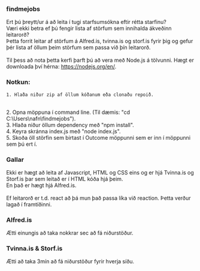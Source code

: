 ### findmejobs
Ert þú þreytt/ur á að leita í tugi starfsumsókna eftir rétta starfinu?
<br> Væri ekki betra ef þú fengir lista af störfum sem innihalda ákveðinn leitarorð?
<br> Þetta forrit leitar af störfum á Alfred.is, tvinna.is og storf.is fyrir þig og gefur þér lista af öllum þeim störfum sem passa við þín leitarorð.
<br>  
Til þess að nota þetta kerfi þarft þú að vera með Node.js á tölvunni. Hægt er downloada því hérna: https://nodejs.org/en/.

### Notkun: 
    1. Hlaða niður zip af öllum kóðanum eða clonaðu repoið.
<br>2. Opna möppuna í command line. (Til dæmis: "cd C:\Users\nafn\findmejobs").
<br>3. Hlaða niður öllum dependency með "npm install".
<br>4. Keyra skránna index.js með "node index.js".
<br>5. Skoða öll störfin sem birtast í Outcome möppunni sem er inn í möppunni sem þú ert í.

### Gallar
Ekki er hægt að leita af Javascript, HTML og CSS eins og er hjá Tvinna.is og Storf.is þar sem leitað er í HTML kóða hjá þeim.
<br> En það er hægt hjá Alfred.is.
<br>
<br> Ef leitarorð er t.d. react að þá mun það passa líka við reaction. Þetta verður lagað í framtíðinni.

### Alfred.is
Ætti einungis að taka nokkrar sec að fá niðurstöður.

### Tvinna.is & Storf.is
Ætti að taka 3mín að fá niðurstöður fyrir hverja síðu.
